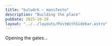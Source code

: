 ```yaml
---
title: "bulw4rk — manifesto"
description: "Building the place"
pubDate: 2025-10-19
layout: "../../layouts/PostWithSidebar.astro"
---
```


Opening the gates…

